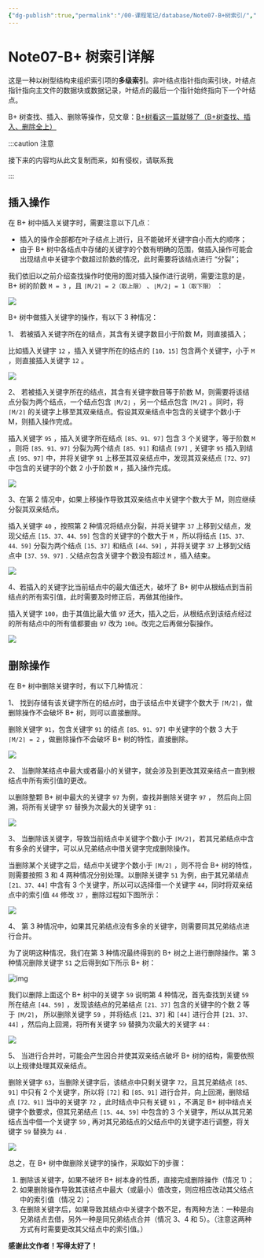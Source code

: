 ```yaml
---
{"dg-publish":true,"permalink":"/00-课程笔记/database/Note07-B+树索引/","title":"Note07-B+ 树索引详解"}
---
```



# Note07-B+ 树索引详解

这是一种以树型结构来组织索引项的**多级索引**。非叶结点指针指向索引块，叶结点指针指向主文件的数据块或数据记录，叶结点的最后一个指针始终指向下一个叶结点。

B+ 树查找、插入、删除等操作，见文章：[B+树看这一篇就够了（B+树查找、插入、删除全上）](https://zhuanlan.zhihu.com/p/149287061)

:::caution 注意

接下来的内容均从此文复制而来，如有侵权，请联系我

:::

## 插入操作

在 B+ 树中插入关键字时，需要注意以下几点：

- 插入的操作全部都在叶子结点上进行，且不能破坏关键字自小而大的顺序；
- 由于 B+ 树中各结点中存储的关键字的个数有明确的范围，做插入操作可能会出现结点中关键字个数超过阶数的情况，此时需要将该结点进行 “分裂”；

我们依旧以之前介绍查找操作时使用的图对插入操作进行说明，需要注意的是，B+ 树的阶数 `M = 3` ，且 `⌈M/2⌉ = 2（取上限）` 、`⌊M/2⌋ = 1（取下限）` ：

![](https://kkcx.oss-cn-beijing.aliyuncs.com/img/v2-8133213bd9817012f8a8e95b079c6817_720w.webp)

B+ 树中做插入关键字的操作，有以下 3 种情况：

1、 若被插入关键字所在的结点，其含有关键字数目小于阶数 M，则直接插入；

比如插入关键字 `12` ，插入关键字所在的结点的 `[10，15]` 包含两个关键字，小于 `M` ，则直接插入关键字 `12` 。

![](https://kkcx.oss-cn-beijing.aliyuncs.com/img/v2-386cefe3c3c93b726387ee2abc577691_b.gif)

2、 若被插入关键字所在的结点，其含有关键字数目等于阶数 M，则需要将该结点分裂为两个结点，一个结点包含 `⌊M/2⌋` ，另一个结点包含 `⌈M/2⌉` 。同时，将 `⌈M/2⌉` 的关键字上移至其双亲结点。假设其双亲结点中包含的关键字个数小于 M，则插入操作完成。

插入关键字 `95` ，插入关键字所在结点 `[85、91、97]` 包含 3 个关键字，等于阶数 `M` ，则将 `[85、91、97]` 分裂为两个结点 `[85、91]` 和结点 `[97]` , 关键字 `95` 插入到结点 `[95、97]` 中，并将关键字 `91` 上移至其双亲结点中，发现其双亲结点 `[72、97]` 中包含的关键字的个数 2 小于阶数 `M` ，插入操作完成。

![](https://kkcx.oss-cn-beijing.aliyuncs.com/img/v2-4e621ab9044dcb42643066f6031226b0_b.webp)

3、在第 2 情况中，如果上移操作导致其双亲结点中关键字个数大于 M，则应继续分裂其双亲结点。

插入关键字 `40` ，按照第 2 种情况将结点分裂，并将关键字 `37` 上移到父结点，发现父结点 `[15、37、44、59]` 包含的关键字的个数大于 `M` ，所以将结点 `[15、37、44、59]` 分裂为两个结点 `[15、37]` 和结点 `[44、59]` ，并将关键字 `37` 上移到父结点中 `[37、59、97]` . 父结点包含关键字个数没有超过 `M` ，插入结束。

![](https://kkcx.oss-cn-beijing.aliyuncs.com/img/v2-467b2c27f41bad29b01be13e1e5cd1bb_b.webp)

4、若插入的关键字比当前结点中的最大值还大，破坏了 B+ 树中从根结点到当前结点的所有索引值，此时需要及时修正后，再做其他操作。

插入关键字 `100`，由于其值比最大值 `97` 还大，插入之后，从根结点到该结点经过的所有结点中的所有值都要由 `97` 改为 `100`。改完之后再做分裂操作。

![](https://kkcx.oss-cn-beijing.aliyuncs.com/img/v2-85fb69b1f6d5134f45808fc884ad2e4a_b.webp)

## 删除操作

在 B+ 树中删除关键字时，有以下几种情况：

1、 找到存储有该关键字所在的结点时，由于该结点中关键字个数大于 `⌈M/2⌉`，做删除操作不会破坏 B+ 树，则可以直接删除。

删除关键字 `91`，包含关键字 `91` 的结点 `[85、91、97]` 中关键字的个数 3 大于 `⌈M/2⌉ = 2` ，做删除操作不会破坏 B+ 树的特性，直接删除。

![](https://kkcx.oss-cn-beijing.aliyuncs.com/img/v2-7607b34265b14b3527101d53ce9c2b70_b.webp)

2、 当删除某结点中最大或者最小的关键字，就会涉及到更改其双亲结点一直到根结点中所有索引值的更改。

以删除整颗 B+ 树中最大的关键字 `97` 为例，查找并删除关键字 `97` ， 然后向上回溯，将所有关键字 `97` 替换为次最大的关键字 `91` :

![](https://kkcx.oss-cn-beijing.aliyuncs.com/img/v2-3aee225a4ba3e3a1b428e3f30e312637_b.gif)

3、 当删除该关键字，导致当前结点中关键字个数小于 `⌈M/2⌉`，若其兄弟结点中含有多余的关键字，可以从兄弟结点中借关键字完成删除操作。

当删除某个关键字之后，结点中关键字个数小于 `⌈M/2⌉` ，则不符合 B+ 树的特性，则需要按照 3 和 4 两种情况分别处理。以删除关键字 `51` 为例，由于其兄弟结点 `[21、37、44]` 中含有 3 个关键字，所以可以选择借一个关键字 `44`，同时将双亲结点中的索引值 `44` 修改 `37` ，删除过程如下图所示：

![](https://kkcx.oss-cn-beijing.aliyuncs.com/img/v2-8dae05b8aa006d6d1fc6bb54c24169a5_b.webp)

4、 第 3 种情况中，如果其兄弟结点没有多余的关键字，则需要同其兄弟结点进行合并。

为了说明这种情况，我们在第 3 种情况最终得到的 B+ 树之上进行删除操作。第 3 种情况删除关键字 `51` 之后得到如下所示 B+ 树：

![img](https://kkcx.oss-cn-beijing.aliyuncs.com/img/v2-909e556bc9375489e5f975f90b25dfa8_720w.webp)

我们以删除上面这个 B+ 树中的关键字 `59` 说明第 4 种情况，首先查找到关键 `59` 所在结点 `[44、59]` ，发现该结点的兄弟结点 `[21、37]` 包含的关键字的个数 2 等于 `⌈M/2⌉`， 所以删除关键字 `59` ，并将结点 `[21、37]` 和 `[44]` 进行合并 `[21、37、44]` ，然后向上回溯，将所有关键字 `59` 替换为次最大的关键字 `44` :

![](https://kkcx.oss-cn-beijing.aliyuncs.com/img/v2-c33a70c8eaa38e96c3052a6bddc9d0d4_b.webp)

5、 当进行合并时，可能会产生因合并使其双亲结点破坏 B+ 树的结构，需要依照以上规律处理其双亲结点。

删除关键字 `63`，当删除关键字后，该结点中只剩关键字 `72`，且其兄弟结点 `[85、91]` 中只有 2 个关键字，所以将 `[72]` 和 `[85、91]` 进行合并，向上回溯，删除结点 `[72、91]` 当中的关键字 `72` ，此时结点中只有关键 `91` ，不满足 B+ 树中结点关键字个数要求，但其兄弟结点 `[15、44、59]` 中包含的 3 个关键字，所以从其兄弟结点当中借一个关键字 `59` , 再对其兄弟结点的父结点中的关键字进行调整，将关键字 `59` 替换为 `44` .

![](https://kkcx.oss-cn-beijing.aliyuncs.com/img/v2-ae4011609fdf74e80d10fefb9e47dbb8_b.webp)

总之，在 B+ 树中做删除关键字的操作，采取如下的步骤：

1. 删除该关键字，如果不破坏 B+ 树本身的性质，直接完成删除操作（情况 1）；
2. 如果删除操作导致其该结点中最大（或最小）值改变，则应相应改动其父结点中的索引值（情况 2）；
3. 在删除关键字后，如果导致其结点中关键字个数不足，有两种方法：一种是向兄弟结点去借，另外一种是同兄弟结点合并（情况 3、4 和 5）。（注意这两种方式有时需要更改其父结点中的索引值。）

**感谢此文作者！写得太好了！**
